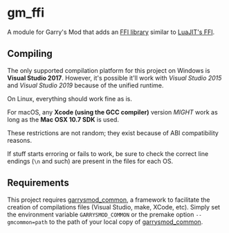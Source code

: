 # gm\_ffi

A module for Garry's Mod that adds an [FFI library][1] similar to [LuaJIT's FFI][2].

## Compiling

The only supported compilation platform for this project on Windows is **Visual Studio 2017**. However, it's possible it'll work with *Visual Studio 2015* and *Visual Studio 2019* because of the unified runtime.

On Linux, everything should work fine as is.

For macOS, any **Xcode (using the GCC compiler)** version *MIGHT* work as long as the **Mac OSX 10.7 SDK** is used.

These restrictions are not random; they exist because of ABI compatibility reasons.

If stuff starts erroring or fails to work, be sure to check the correct line endings (`\n` and such) are present in the files for each OS.

## Requirements

This project requires [garrysmod\_common][3], a framework to facilitate the creation of compilations files (Visual Studio, make, XCode, etc). Simply set the environment variable `GARRYSMOD_COMMON` or the premake option `--gmcommon=path` to the path of your local copy of [garrysmod\_common][3].

  [1]: https://github.com/danielga/cffi-lua
  [2]: http://luajit.org/ext_ffi.html
  [3]: https://github.com/danielga/garrysmod_common
